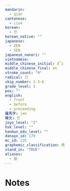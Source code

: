 ```yaml
---
mandarin:
  - qián
cantonese:
  - cin4
korean:
  - 전
korean_native: ""
japanese:
  - ZEN
  - SEN
japanese_nanori: ""
vietnamese:
middle_chinese_initial: d͡z
middle_chinese_final: en
stroke_count: "9"
radical: 刀
skip_number: 2-3-6
grade_level: 1
pos: ""
english:
  - front
  - before
  - preceeding
羅馬字: jen
韓文: 전
joyo_level: "2"
hsk_level: ""
hanmun_edu_level: ""
danayo_id: 179
mc_id: 235
graphemic_classification: 歬
stand_in: "TRUE"
aliases:
  - 揃
---
```


# Notes
